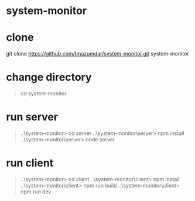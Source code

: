 # system-monitor

# clone 
git clone https://github.com/tmazumdar/system-monitor.git system-monitor

# change directory
> cd system-monitor

# run server
>..\system-monitor> cd server
>..\system-monitor\server> npm install
>..\system-monitor\server> node server

# run client
>..\system-monitor> cd client
>..\system-monitor\client> npm install
>..\system-monitor\client> npm run build
>..\system-monitor\client> npm run dev
